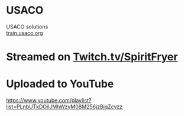 # USACO
USACO solutions  
[train.usaco.org](train.usaco.org)

# Streamed on [Twitch.tv/SpiritFryer](https://www.twitch.tv/spiritfryer)

# Uploaded to YouTube
https://www.youtube.com/playlist?list=PLnbUTkDOilJMhWzyM08M256jzBjqZcyzz
